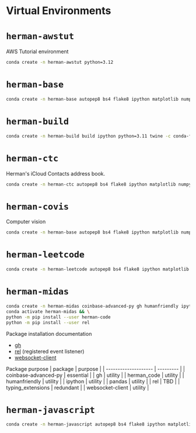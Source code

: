 # Virtual Environments

# `herman-awstut`

AWS Tutorial environment

```zsh
conda create -n herman-awstut python=3.12
```

# `herman-base`

```zsh
conda create -n herman-base autopep8 bs4 flake8 ipython matplotlib numpy pandas pyarrow python=3.12 pyyaml seaborn selenium sqlalchemy -c conda-forge -c defaults
```

# `herman-build`

```zsh
conda create -n herman-build build ipython python=3.11 twine -c conda-forge -c defaults
```

# `herman-ctc`

Herman's iCloud Contacts address book.

```zsh
conda create -n herman-ctc autopep8 bs4 flake8 ipython matplotlib numpy pandas pyarrow pyicloud python=3.10 pyyaml seaborn selenium sqlalchemy -c auto -c conda-forge -c defaults
```


# `herman-covis`

Computer vision

```zsh
conda create -n herman-base autopep8 bs4 flake8 ipython matplotlib numpy opencv pandas pyarrow python=3.12 pyyaml seaborn selenium sqlalchemy -c conda-forge -c defaults
```

# `herman-leetcode`

```zsh
conda create -n herman-leetcode autopep8 bs4 flake8 ipython matplotlib numpy pandas pyarrow python=3.12 pyyaml seaborn selenium sqlalchemy=2.0 sqlalchemy-redshift -c conda-forge -c defaults
```

# `herman-midas`

```zsh
conda create -n herman-midas coinbase-advanced-py gh humanfriendly ipython pandas python=3.12 websocket-client -c conda-forge && \
conda activate herman-midas && \
python -m pip install --user herman-code
python -m pip install --user rel
```

Package installation documentation
- [gh](https://github.com/cli/cli#installation)
- [rel](https://pypi.org/project/rel/) (registered event listener)
- [websocket-client](https://websocket-client.readthedocs.io/en/latest/installation.html)

Package purpose
| package              | purpose   |
| -------------------- | --------- |
| coinbase-advanced-py | essential |
| gh                   | utility   |
| herman_code          | utility   |
| humanfriendly        | utility   |
| ipython              | utility   |
| pandas               | utility   |
| rel                  | TBD       |
| typing_extensions    | redundant |
| websocket-client     | utility   |

# `herman-javascript`

```zsh
conda create -n herman-javascript autopep8 bs4 flake8 ipython matplotlib nodejs numpy pandas pyarrow python=3.12 pyyaml seaborn selenium sqlalchemy sqlalchemy-redshift -c conda-forge -c defaults
```
